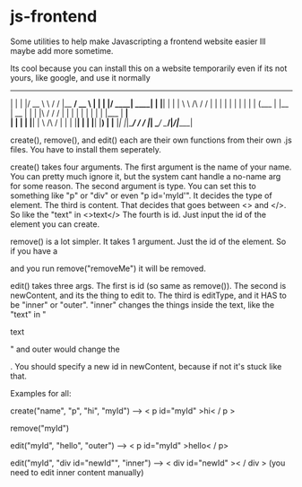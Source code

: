 # js-frontend
Some utilities to help make Javascripting a frontend website easier
Ill maybe add more sometime.

Its cool because you can install this on a website temporarily even if its not yours, like google, and use it normally

  _    _  ______          __    _______ ____      _    _  _____ ______ 
 | |  | |/ __ \ \        / /   |__   __/ __ \    | |  | |/ ____|  ____|
 | |__| | |  | \ \  /\  / /       | | | |  | |   | |  | | (___ | |__   
 |  __  | |  | |\ \/  \/ /        | | | |  | |   | |  | |\___ \|  __|  
 | |  | | |__| | \  /\  /         | | | |__| |   | |__| |____) | |____ 
 |_|  |_|\____/   \/  \/          |_|  \____/     \____/|_____/|______|
 
 create(), remove(), and edit() each are their own functions from their own .js files. You have to install them seperately.
 
 create() takes four arguments. The first argument is the name of your name. You can pretty much ignore it, but the system cant handle a no-name arg for some reason.
 The second argument is type. You can set this to something like "p" or "div" or even "p id='myId'". It decides the type of element.
 The third is content. That decides that goes between <> and </>. So like the "text" in <>text</>
 The fourth is id. Just input the id of the element you can create.
 
 remove() is a lot simpler. It takes 1 argument. Just the id of the element. So if you have a <p id="removeMe"></p> and you run remove("removeMe") it will be removed.
 
 edit() takes three args. The first is id (so same as remove()).
 The second is newContent, and its the thing to edit to. The third is editType, and it HAS to be "inner" or "outer". "inner" changes the things inside the text, like the "text" in "<p>text</p>" and outer would change the <p>.
 You should specify a new id in newContent, because if not it's stuck like that.
 
 Examples for all:
 
 create("name", "p", "hi", "myId") --> < p  id="myId" >hi< / p >
 <br>
   
 remove("myId")
 <br>
   
 edit("myId", "hello", "outer") --> < p  id="myId" >hello< / p>
 <br>  
 
 edit("myId", "div id="newId"", "inner") --> < div  id="newId" >< / div > (you need to edit inner content manually)
